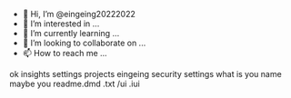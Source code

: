 - 👋 Hi, I’m @eingeing20222022
- 👀 I’m interested in ...
- 🌱 I’m currently learning ...
- 💞️ I’m looking to collaborate on ...
- 📫 How to reach me ...

ok 
insights
settings
projects
eingeing
security
settings
what is you name 
maybe you 
readme.dmd
.txt
/ui
.iui
<!---
eingeing20222022/eingeing20222022 is a ✨ special ✨ repository because its `README.md` (this file) appears on your GitHub profile.
You can click the Preview link to take a look at your changes.
--->
